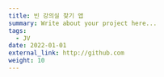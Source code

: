 ```yaml
---
title: 빈 강의실 찾기 앱
summary: Write about your project here...
tags:
  - JV
date: 2022-01-01
external_link: http://github.com
weight: 10
---
```

